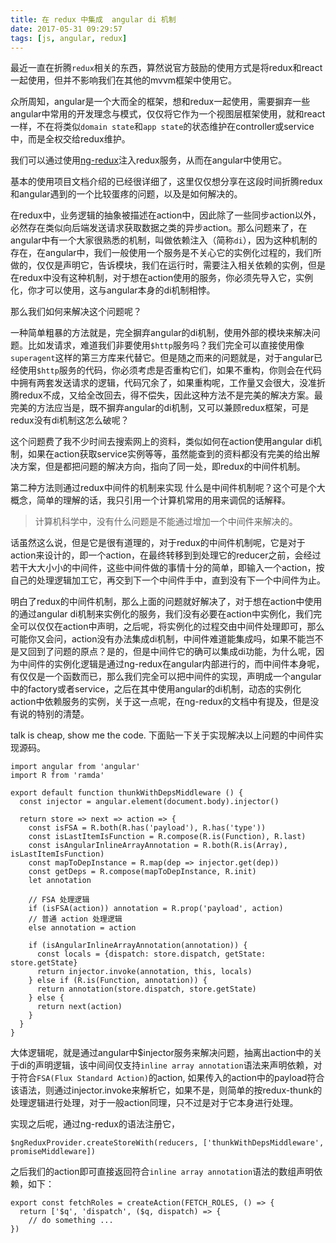 ```yaml
---
title: 在 redux 中集成  angular di 机制
date: 2017-05-31 09:29:57
tags: [js, angular, redux]
---
```

最近一直在折腾``redux``相关的东西，算然说官方鼓励的使用方式是将redux和react一起使用，但并不影响我们在其他的mvvm框架中使用它。

众所周知，angular是一个大而全的框架，想和redux一起使用，需要摒弃一些angular中常用的开发理念与模式，仅仅将它作为一个视图层框架使用，就和react一样，不在将类似``domain state``和``app state``的状态维护在controller或service中，而是全权交给redux维护。

我们可以通过使用[ng-redux](https://github.com/angular-redux/ng-redux)注入redux服务，从而在angular中使用它。

基本的使用项目文档介绍的已经很详细了，这里仅仅想分享在这段时间折腾redux和angular遇到的一个比较蛋疼的问题，以及是如何解决的。

在redux中，业务逻辑的抽象被描述在action中，因此除了一些同步action以外，必然存在类似向后端发送请求获取数据之类的异步action。那么问题来了，在angular中有一个大家很熟悉的机制，叫做依赖注入（简称``di``），因为这种机制的存在，在angular中，我们一般使用一个服务是不关心它的实例化过程的，我们所做的，仅仅是声明它，告诉模块，我们在运行时，需要注入相关依赖的实例，但是在redux中没有这种机制，对于想在action使用的服务，你必须先导入它，实例化，你才可以使用，这与angular本身的di机制相悖。

那么我们如何来解决这个问题呢？

一种简单粗暴的方法就是，完全摒弃angular的di机制，使用外部的模块来解决问题。比如发请求，难道我们非要使用``$http``服务吗？我们完全可以直接使用像``superagent``这样的第三方库来代替它。但是随之而来的问题就是，对于angular已经使用``$http``服务的代码，你必须考虑是否重构它们，如果不重构，你则会在代码中拥有两套发送请求的逻辑，代码冗余了，如果重构呢，工作量又会很大，没准折腾redux不成，又给全改回去，得不偿失，因此这种方法不是完美的解决方案。最完美的方法应当是，既不摒弃angular的di机制，又可以兼顾redux框架，可是redux没有di机制这怎么破呢？

这个问题费了我不少时间去搜索网上的资料，类似如何在action使用angular di机制，如果在action获取service实例等等，虽然能查到的资料都没有完美的给出解决方案，但是都把问题的解决方向，指向了同一处，即redux的中间件机制。

第二种方法则通过redux中间件的机制来实现
什么是中间件机制呢？这个可是个大概念，简单的理解的话，我只引用一个计算机常用的用来调侃的话解释。
> 计算机科学中，没有什么问题是不能通过增加一个中间件来解决的。

话虽然这么说，但是它是很有道理的，对于redux的中间件机制呢，它是对于action来设计的，即一个action，在最终转移到到处理它的reducer之前，会经过若干大大小小的中间件，这些中间件做的事情十分的简单，即输入一个action，按自己的处理逻辑加工它，再交到下一个中间件手中，直到没有下一个中间件为止。

明白了redux的中间件机制，那么上面的问题就好解决了，对于想在action中使用的通过angular di机制来实例化的服务，我们没有必要在action中实例化，我们完全可以仅仅在action中声明，之后呢，将实例化的过程交由中间件处理即可，那么可能你又会问，action没有办法集成di机制，中间件难道能集成吗，如果不能岂不是又回到了问题的原点？是的，但是中间件它的确可以集成di功能，为什么呢，因为中间件的实例化逻辑是通过ng-redux在angular内部进行的，而中间件本身呢，有仅仅是一个函数而已，那么我们完全可以把中间件的实现，声明成一个angular中的factory或者service，之后在其中使用angular的di机制，动态的实例化action中依赖服务的实例，关于这一点呢，在ng-redux的文档中有提及，但是没有说的特别的清楚。

talk is cheap, show me the code. 下面贴一下关于实现解决以上问题的中间件实现源码。

```
import angular from 'angular'
import R from 'ramda'

export default function thunkWithDepsMiddleware () {
  const injector = angular.element(document.body).injector()

  return store => next => action => {
    const isFSA = R.both(R.has('payload'), R.has('type'))
    const isLastItemIsFunction = R.compose(R.is(Function), R.last)
    const isAngularInlineArrayAnnotation = R.both(R.is(Array), isLastItemIsFunction)
    const mapToDepInstance = R.map(dep => injector.get(dep))
    const getDeps = R.compose(mapToDepInstance, R.init)
    let annotation

    // FSA 处理逻辑
    if (isFSA(action)) annotation = R.prop('payload', action)
    // 普通 action 处理逻辑
    else annotation = action

    if (isAngularInlineArrayAnnotation(annotation)) {
      const locals = {dispatch: store.dispatch, getState: store.getState}
      return injector.invoke(annotation, this, locals)
    } else if (R.is(Function, annotation)) {
      return annotation(store.dispatch, store.getState)
    } else {
      return next(action)
    }
  }
}

```
大体逻辑呢，就是通过angular中$injector服务来解决问题，抽离出action中的关于di的声明逻辑，该中间间仅支持``inline array annotation``语法来声明依赖，对于符合``FSA(Flux Standard Action)``的action, 如果传入的action中的payload符合该语法，则通过injector.invoke来解析它，如果不是，则简单的按redux-thunk的处理逻辑进行处理，对于一般action同理，只不过是对于它本身进行处理。

实现之后呢，通过ng-redux的语法注册它，
```
$ngReduxProvider.createStoreWith(reducers, ['thunkWithDepsMiddleware', promiseMiddleware])
```
之后我们的action即可直接返回符合``inline array annotation``语法的数组声明依赖，如下：
```
export const fetchRoles = createAction(FETCH_ROLES, () => {
  return ['$q', 'dispatch', ($q, dispatch) => {
    // do something ...
})
```